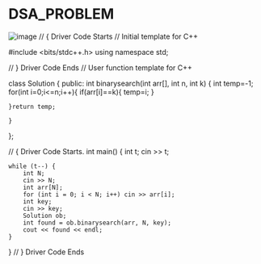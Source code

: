 # DSA_PROBLEM

![image](https://user-images.githubusercontent.com/79332951/171985096-6b4a5561-afad-40b5-8853-a65b6bfa05a4.png)
// { Driver Code Starts
// Initial template for C++

#include <bits/stdc++.h>
using namespace std;


 // } Driver Code Ends
// User function template for C++

class Solution {
  public:
    int binarysearch(int arr[], int n, int k) {
        int temp=-1;
        for(int i=0;i<=n;i++){
        if(arr[i]==k){
            temp=i;
        }
       
    }return temp;
        
    }
};

// { Driver Code Starts.
int main() {
    int t;
    cin >> t;

    while (t--) {
        int N;
        cin >> N;
        int arr[N];
        for (int i = 0; i < N; i++) cin >> arr[i];
        int key;
        cin >> key;
        Solution ob;
        int found = ob.binarysearch(arr, N, key);
        cout << found << endl;
    }
}
  // } Driver Code Ends

